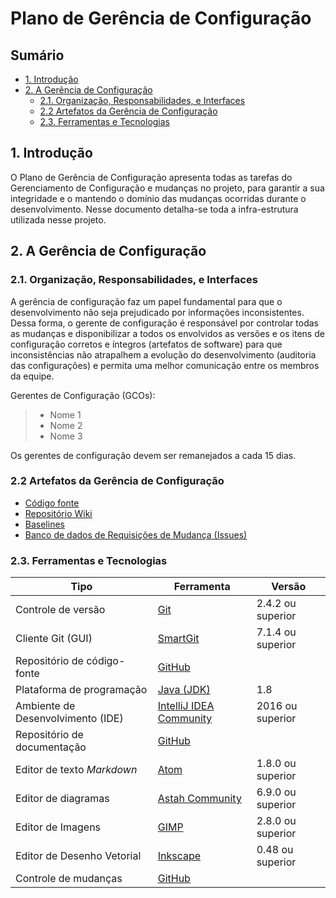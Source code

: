 Plano de Gerência de Configuração
=================================

Sumário
-------

<!-- TOC depthFrom:2 depthTo:4 withLinks:1 updateOnSave:1 orderedList:0 -->

- [1. Introdução](#1-introduo)
- [2. A Gerência de Configuração](#2-a-gerncia-de-configurao)
	- [2.1. Organização, Responsabilidades, e Interfaces](#21-organizao-responsabilidades-e-interfaces)
	- [2.2 Artefatos da Gerência de Configuração](#22-artefatos-da-gerncia-de-configurao)
	- [2.3. Ferramentas e Tecnologias](#23-ferramentas-e-tecnologias)

<!-- /TOC -->

## 1. Introdução
O Plano de Gerência de Configuração apresenta todas as tarefas do
Gerenciamento de Configuração e mudanças no projeto, para garantir a sua
integridade e o mantendo o domínio das mudanças ocorridas durante o
desenvolvimento. Nesse documento detalha-se toda a infra-estrutura
utilizada nesse projeto.

## 2. A Gerência de Configuração
### 2.1. Organização, Responsabilidades, e Interfaces
A gerência de configuração faz um papel fundamental para que o
desenvolvimento não seja prejudicado por informações inconsistentes.
Dessa forma, o gerente de configuração é responsável por controlar todas
as mudanças e disponibilizar a todos os envolvidos as versões e os itens
de configuração corretos e íntegros (artefatos de software) para que
inconsistências não atrapalhem a evolução do desenvolvimento (auditoria
das configurações) e permita uma melhor comunicação entre os membros da
equipe.

Gerentes de Configuração (GCOs):

> * Nome 1
> * Nome 2
> * Nome 3

Os gerentes de configuração devem ser remanejados a cada 15 dias.

### 2.2 Artefatos da Gerência de Configuração

* [Código fonte](../)
* [Repositório Wiki](./)
* [Baselines](../releases)
* [Banco de dados de Requisições de Mudança (Issues)](../issues)

### 2.3. Ferramentas e Tecnologias

| Tipo | Ferramenta | Versão |
|------|------------|--------|
| Controle de versão | [Git](http://git-scm.com) | 2.4.2 ou superior |
| Cliente Git (GUI) | [SmartGit]() | 7.1.4 ou superior |
| Repositório de código-fonte | [GitHub](../) |   |
| Plataforma de programação | [Java (JDK)]() | 1.8 |
| Ambiente de Desenvolvimento (IDE) | [IntelliJ IDEA Community](https://www.jetbrains.com/idea) | 2016 ou superior |
| Repositório de documentação | [GitHub](./) |   |
| Editor de texto *Markdown* | [Atom](http://atom.io) | 1.8.0 ou superior |
| Editor de diagramas | [Astah Community]() | 6.9.0 ou superior |
| Editor de Imagens |[GIMP](http://www.gimp.org/) | 2.8.0 ou superior |
| Editor de Desenho Vetorial |[Inkscape](https://inkscape.org) | 0.48 ou superior|
| Controle de mudanças | [GitHub](../issues) |   |
